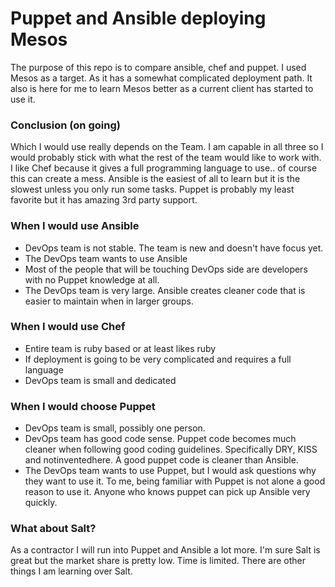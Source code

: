 # Puppet and Ansible deploying Mesos
The purpose of this repo is to compare ansible, chef and puppet. I used Mesos as a target. As it has a somewhat complicated deployment path. It also is here for me to learn Mesos better as a current client has started to use it.


### Conclusion (on going)
Which I would use really depends on the Team. I am capable in all three so I would probably stick with what the rest of the team would like to work with. I like Chef because it gives a full programming language to use.. of course this can create a mess. Ansible is the easiest of all to learn but it is the slowest unless you only run some tasks. Puppet is probably my least favorite but it has amazing 3rd party support.

### When I would use Ansible
* DevOps team is not stable. The team is new and doesn't have focus yet.
* The DevOps team wants to use Ansible
* Most of the people that will be touching DevOps side are developers with no Puppet knowledge at all.
* The DevOps team is very large. Ansible creates cleaner code that is easier to maintain when in larger groups.

### When I would use Chef
* Entire team is ruby based or at least likes ruby
* If deployment is going to be very complicated and requires a full language
* DevOps team is small and dedicated


### When I would choose Puppet
* DevOps team is small, possibly one person.
* DevOps team has good code sense. Puppet code becomes much cleaner when following good coding guidelines. Specifically DRY, KISS and notinventedhere. A good puppet code is cleaner than Ansible.
* The DevOps team wants to use Puppet, but I would ask questions why they want to use it. To me, being familiar with Puppet is not alone a good reason to use it. Anyone who knows puppet can pick up Ansible very quickly.

### What about Salt?
As a contractor I will run into Puppet and Ansible a lot more. I'm sure Salt is great but the market share is pretty low. Time is limited. There are other things I am learning over Salt. 


